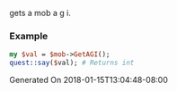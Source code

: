 gets a mob a g i.
### Example

```perl
my $val = $mob->GetAGI();
quest::say($val); # Returns int
```


Generated On 2018-01-15T13:04:48-08:00